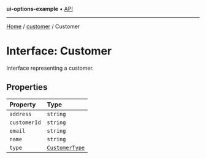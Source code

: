 **ui-options-example** • [API](../../README.md)

***

[Home](../../README.md) / [customer](../README.md) / Customer

# Interface: Customer

Interface representing a customer.

## Properties

| Property | Type |
| :------ | :------ |
| `address` | `string` |
| `customerId` | `string` |
| `email` | `string` |
| `name` | `string` |
| `type` | [`CustomerType`](../enumerations/CustomerType.md) |
